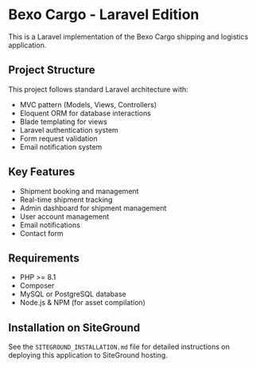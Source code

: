 # Bexo Cargo - Laravel Edition

This is a Laravel implementation of the Bexo Cargo shipping and logistics application.

## Project Structure

This project follows standard Laravel architecture with:

- MVC pattern (Models, Views, Controllers)
- Eloquent ORM for database interactions
- Blade templating for views
- Laravel authentication system
- Form request validation
- Email notification system

## Key Features

- Shipment booking and management
- Real-time shipment tracking
- Admin dashboard for shipment management
- User account management
- Email notifications
- Contact form

## Requirements

- PHP >= 8.1
- Composer
- MySQL or PostgreSQL database
- Node.js & NPM (for asset compilation)

## Installation on SiteGround

See the `SITEGROUND_INSTALLATION.md` file for detailed instructions on deploying this application to SiteGround hosting.